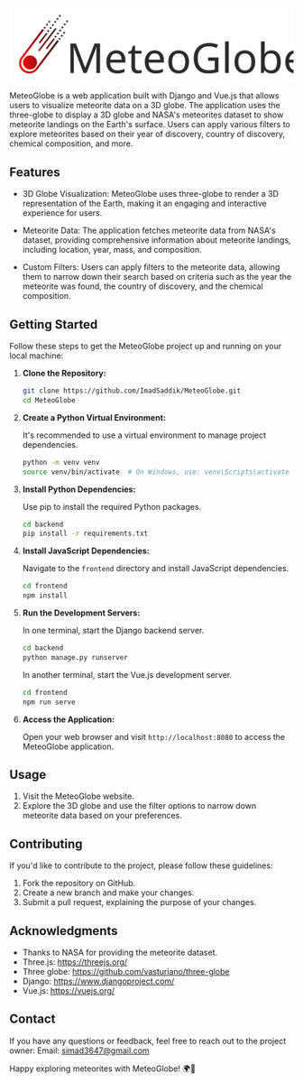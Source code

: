 <p align="center">
  <img src="frontend/public/logo.svg" alt="MeteoGlobe Logo">
</p>

MeteoGlobe is a web application built with Django and Vue.js that allows users to visualize meteorite data on a 3D globe. The application uses the three-globe to display a 3D globe and NASA's meteorites dataset to show meteorite landings on the Earth's surface. Users can apply various filters to explore meteorites based on their year of discovery, country of discovery, chemical composition, and more.

## Features

- 3D Globe Visualization: MeteoGlobe uses three-globe to render a 3D representation of the Earth, making it an engaging and interactive experience for users.

- Meteorite Data: The application fetches meteorite data from NASA's dataset, providing comprehensive information about meteorite landings, including location, year, mass, and composition.

- Custom Filters: Users can apply filters to the meteorite data, allowing them to narrow down their search based on criteria such as the year the meteorite was found, the country of discovery, and the chemical composition.

## Getting Started

Follow these steps to get the MeteoGlobe project up and running on your local machine:

1. **Clone the Repository:**

   ```bash
   git clone https://github.com/ImadSaddik/MeteoGlobe.git
   cd MeteoGlobe
   ```

2. **Create a Python Virtual Environment:**

   It's recommended to use a virtual environment to manage project dependencies.

   ```bash
   python -m venv venv
   source venv/bin/activate  # On Windows, use: venv\Scripts\activate
   ```

3. **Install Python Dependencies:**

   Use pip to install the required Python packages.

   ```bash
   cd backend
   pip install -r requirements.txt
   ```

4. **Install JavaScript Dependencies:**

   Navigate to the `frontend` directory and install JavaScript dependencies.

   ```bash
   cd frontend
   npm install
   ```

5. **Run the Development Servers:**

   In one terminal, start the Django backend server.

   ```bash
   cd backend
   python manage.py runserver
   ```

   In another terminal, start the Vue.js development server.

   ```bash
   cd frontend
   npm run serve
   ```

6. **Access the Application:**

   Open your web browser and visit `http://localhost:8080` to access the MeteoGlobe application.

## Usage

1. Visit the MeteoGlobe website.
2. Explore the 3D globe and use the filter options to narrow down meteorite data based on your preferences.

## Contributing

If you'd like to contribute to the project, please follow these guidelines:

1. Fork the repository on GitHub.
2. Create a new branch and make your changes.
3. Submit a pull request, explaining the purpose of your changes.

## Acknowledgments

- Thanks to NASA for providing the meteorite dataset.
- Three.js: https://threejs.org/
- Three globe: https://github.com/vasturiano/three-globe
- Django: https://www.djangoproject.com/
- Vue.js: https://vuejs.org/

## Contact

If you have any questions or feedback, feel free to reach out to the project owner:
Email: simad3647@gmail.com

Happy exploring meteorites with MeteoGlobe! 🌍💫
